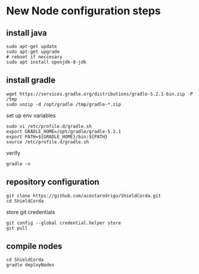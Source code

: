 # New Node configuration steps

## install java
```shell script
sudo apt-get update
sudo apt-get upgrade
# reboot if neccesary
sudo apt install openjdk-8-jdk
```

## install gradle

```shell script
wget https://services.gradle.org/distributions/gradle-5.2.1-bin.zip -P /tmp
sudo unzip -d /opt/gradle /tmp/gradle-*.zip
```
set up env variables
```shell script
sudo vi /etc/profile.d/gradle.sh
export GRADLE_HOME=/opt/gradle/gradle-5.2.1
export PATH=${GRADLE_HOME}/bin:${PATH}
source /etc/profile.d/gradle.sh
```
verify
```shell script
gradle -v
```

## repository configuration

```shell script
git clone https://github.com/acostarodrigo/ShieldCorda.git
cd ShieldCorda
```
store git credentials
```shell script
git config --global credential.helper store
git pull
```

## compile nodes

```shell script
cd ShieldCorda
gradle deployNodes
```
